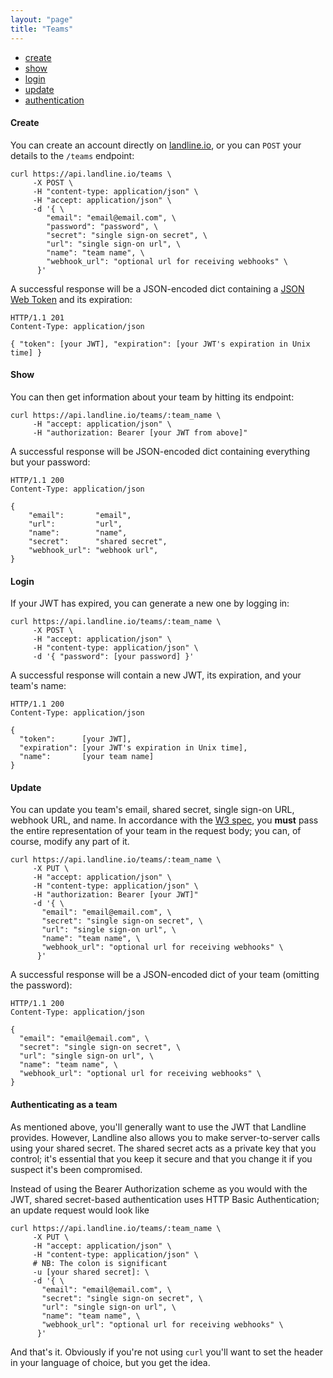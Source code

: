 ```yaml
---
layout: "page"
title: "Teams"
---
```


- [create](#teams-create)
- [show](#teams-show)
- [login](#teams-login)
- [update](#teams-update)
- [authentication](#teams-authentication)

<a name="teams-create"></a>
#### Create

You can create an account directly on [landline.io](https://landline.io),
or you can `POST` your details to the `/teams` endpoint:

```
curl https://api.landline.io/teams \
     -X POST \
     -H "content-type: application/json" \
     -H "accept: application/json" \
     -d '{ \
        "email": "email@email.com", \
        "password": "password", \
        "secret": "single sign-on secret", \
        "url": "single sign-on url", \
        "name": "team name", \
        "webhook_url": "optional url for receiving webhooks" \
      }'
```

A successful response will be a JSON-encoded dict containing a [JSON Web Token](http://jwt.io/) and its expiration:

```
HTTP/1.1 201
Content-Type: application/json

{ "token": [your JWT], "expiration": [your JWT's expiration in Unix time] }
```



<a name="teams-show"></a>
#### Show

You can then get information about your team by hitting its endpoint:

```
curl https://api.landline.io/teams/:team_name \
     -H "accept: application/json" \
     -H "authorization: Bearer [your JWT from above]"
```

A successful response will be JSON-encoded dict containing everything but your password:

```
HTTP/1.1 200
Content-Type: application/json

{
	"email":       "email",
	"url":         "url",
	"name":        "name",
	"secret":      "shared secret",
	"webhook_url": "webhook url",
}
```



<a name="teams-login"></a>
#### Login

If your JWT has expired, you can generate a new one by logging in:

```
curl https://api.landline.io/teams/:team_name \
     -X POST \
     -H "accept: application/json" \
     -H "content-type: application/json" \
     -d '{ "password": [your password] }'
```

A successful response will contain a new JWT, its expiration, and your team's name:

```
HTTP/1.1 200
Content-Type: application/json

{
  "token":      [your JWT],
  "expiration": [your JWT's expiration in Unix time],
  "name":       [your team name]
}
```



<a name="teams-update"></a>
#### Update

You can update you team's email, shared secret, single sign-on URL, webhook URL, and name. In accordance with the [W3 spec](http://www.w3.org/Protocols/rfc2616/rfc2616-sec9.html), you **must** pass the entire representation of your team in the request body; you can, of course, modify any part of it.

```
curl https://api.landline.io/teams/:team_name \
     -X PUT \
     -H "accept: application/json" \
     -H "content-type: application/json" \
     -H "authorization: Bearer [your JWT]"
     -d '{ \
       "email": "email@email.com", \
       "secret": "single sign-on secret", \
       "url": "single sign-on url", \
       "name": "team name", \
       "webhook_url": "optional url for receiving webhooks" \
      }'
```

A successful response will be a JSON-encoded dict of your team (omitting the password):

```
HTTP/1.1 200
Content-Type: application/json

{
  "email": "email@email.com", \
  "secret": "single sign-on secret", \
  "url": "single sign-on url", \
  "name": "team name", \
  "webhook_url": "optional url for receiving webhooks" \
}
```


<a name="teams-authentication"></a>
#### Authenticating as a team

As mentioned above, you'll generally want to use the JWT that Landline provides. However, Landline also allows you to make server-to-server calls using your shared secret. The shared secret acts as a private key that you control; it's essential that you keep it secure and that you change it if you suspect it's been compromised.

Instead of using the Bearer Authorization scheme as you would with the JWT, shared secret-based authentication uses HTTP Basic Authentication; an update request would look like

```
curl https://api.landline.io/teams/:team_name \
     -X PUT \
     -H "accept: application/json" \
     -H "content-type: application/json" \
     # NB: The colon is significant
     -u [your shared secret]: \
     -d '{ \
       "email": "email@email.com", \
       "secret": "single sign-on secret", \
       "url": "single sign-on url", \
       "name": "team name", \
       "webhook_url": "optional url for receiving webhooks" \
      }'
```

And that's it. Obviously if you're not using `curl` you'll want to set the header in your language of choice, but you get the idea.
